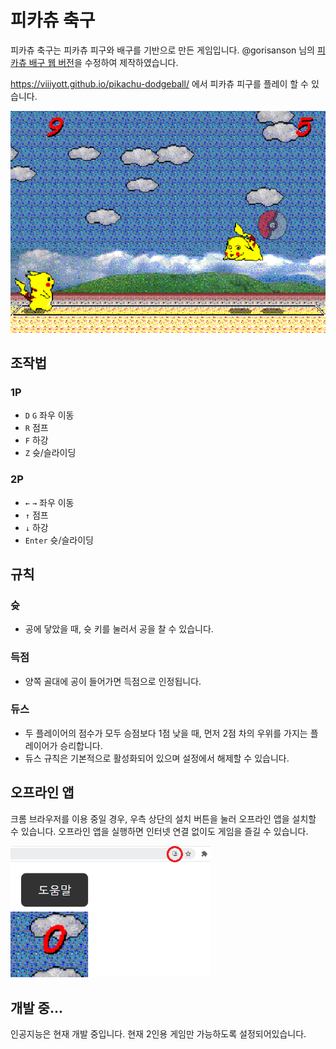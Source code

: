 # 피카츄 축구

피카츄 축구는 피카츄 피구와 배구를 기반으로 만든 게임입니다. @gorisanson 님의 [피카츄 배구 웹 버전](https://gorisanson.github.io/pikachu-volleyball/ko)을 수정하여 제작하였습니다.

https://viiiyott.github.io/pikachu-dodgeball/ 에서 피카츄 피구를 플레이 할 수 있습니다.

<img src="/screenshot.png" width="640">

## 조작법

### 1P

- `D` `G` 좌우 이동
- `R` 점프
- `F` 하강
- `Z` 슛/슬라이딩

### 2P

- `←` `→` 좌우 이동
- `↑` 점프
- `↓` 하강
- `Enter` 슛/슬라이딩

## 규칙

### 슛

- 공에 닿았을 때, 슛 키를 눌러서 공을 찰 수 있습니다.


### 득점

- 양쪽 골대에 공이 들어가면 득점으로 인정됩니다.

### 듀스

- 두 플레이어의 점수가 모두 승점보다 1점 낮을 때, 먼저 2점 차의 우위를 가지는 플레이어가 승리합니다.
- 듀스 규칙은 기본적으로 활성화되어 있으며 설정에서 해제할 수 있습니다.

## 오프라인 앱

크롬 브라우저를 이용 중일 경우, 우측 상단의 설치 버튼을 눌러 오프라인 앱을 설치할 수 있습니다. 오프라인 앱을 실행하면 인터넷 연결 없이도 게임을 즐길 수 있습니다.

<img src="/install.png" width="320">

## 개발 중...

인공지능은 현재 개발 중입니다. 현재 2인용 게임만 가능하도록 설정되어있습니다.
